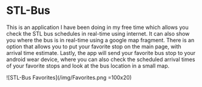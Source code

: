 # STL-Bus
This is an application I have been doing in my free time which allows you check the STL bus schedules in real-time using internet. 
It can also show you where the bus is in real-time using a google map fragment. There is an option that allows you to put your 
favorite stop on the main page, with arrival time estimate.
Lastly, the app will send your favorite bus stop to your android wear device, where you can also check 
the scheduled arrival times of your favorite stops and look at the bus location in a small map.

![STL-Bus Favorites](/img/Favorites.png =100x20)
